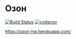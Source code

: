# Озон
[![Build Status](https://travis-ci.org/evgeniychernyshev/ozon-hw.svg?branch=master)](https://travis-ci.org/evgeniychernyshev/ozon-hw)
[![codecov](https://codecov.io/gh/evgeniychernyshev/ozon-hw/branch/master/graph/badge.svg)](https://codecov.io/gh/evgeniychernyshev/ozon-hw)

https://ozon-hw.herokuapp.com/